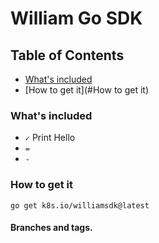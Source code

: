 # William Go SDK
## Table of Contents
- [What's included](#whats-included)
- [How to get it](#How to get it)
### What's included
* `✓` Print Hello
* `=`
* `-`
### How to get it
```
go get k8s.io/williamsdk@latest
```
#### Branches and tags.

